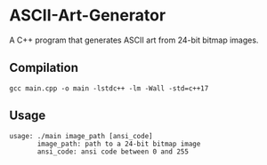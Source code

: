 # ASCII-Art-Generator
A C++ program that generates ASCII art from 24-bit bitmap images.

## Compilation
	gcc main.cpp -o main -lstdc++ -lm -Wall -std=c++17	

## Usage
    usage: ./main image_path [ansi_code]
           image_path: path to a 24-bit bitmap image
           ansi_code: ansi code between 0 and 255
